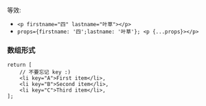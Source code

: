 等效:
* `<p firstname="四" lastname="叶草"></p>`
* `props={firstname: '四';lastname: '叶草'}; <p {...props}></p>`

### 数组形式
```
return [
    // 不要忘记 key :)
    <li key="A">First item</li>,
    <li key="B">Second item</li>,
    <li key="C">Third item</li>,
];
```